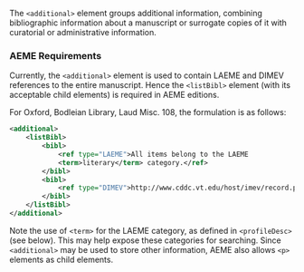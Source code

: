 The `<additional>` element groups additional information, combining bibliographic information about a manuscript or surrogate copies of it with curatorial or administrative information.

### AEME Requirements
Currently, the `<additional>` element is used to contain LAEME and DIMEV references to the entire manuscript. Hence the `<listBibl>` element (with its acceptable child elements) is required in AEME editions.

For Oxford, Bodleian Library, Laud Misc. 108, the formulation is as follows:

```xml
<additional>
	<listBibl>
		<bibl>
			<ref type="LAEME">All items belong to the LAEME 
			<term>literary</term> category.</ref>
		</bibl>
		<bibl>
			<ref type="DIMEV">http://www.cddc.vt.edu/host/imev/record.php?recID=2605#wit-2605-1</ref>
		</bibl>
	</listBibl>
</additional>
```

Note the use of `<term>` for the LAEME category, as defined in `<profileDesc>` (see below). This may help expose these categories for searching.
Since `<additional>` may be used to store other information, AEME also allows `<p>` elements as child elements.
